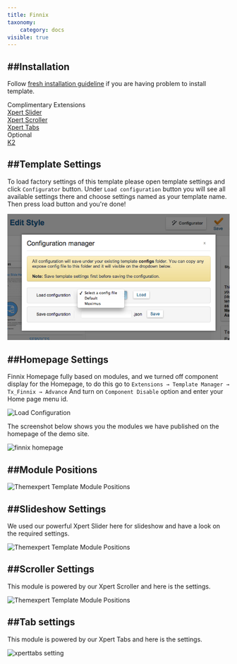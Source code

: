 ```yaml
---
title: Finnix
taxonomy:
    category: docs
visible: true
---
```


##Installation
----------
Follow [fresh installation guideline](http://www.themexpert.com/documentation/expose-framework/getting-started) if you are having problem to install template.


<div class="row">
	<div class="col-md-6">
		<div class="panel panel-primary">
  <!-- Default panel contents -->
  <div class="panel-heading">Complimentary Extensions</div>

  <!-- List group -->
  <div class="list-group">
    <div><a class="list-group-item" href="http://www.themexpert.com/joomla/extensions/xpert-slider">Xpert Slider</a></div>
    <div><a class="list-group-item" href="http://www.themexpert.com/joomla/extensions/xpert-scroller">Xpert Scroller</a></div>
    <div><a class="list-group-item" href="http://www.themexpert.com/joomla/extensions/xpert-tabs" >Xpert Tabs</a> </div>
  </div>
</div>
	</div>
	<div class="col-md-6">
		<div class="panel panel-default">
  <!-- Default panel contents -->
  <div class="panel-heading">Optional</div>
  <!-- List group -->
  <div class="list-group">
    <div><a  class="list-group-item" href="http://getk2.org/">K2</a></div>
  </div>
</div>
	</div>
</div>

##Template Settings
----------
To load factory settings of this template please open template settings and click `Configurator` button. Under `Load configuration` button you will see all available settings there and choose settings named as your template name. Then press load button and you're done!

![Load Configuration](load-configuration.png)

##Homepage Settings
----------
Finnix Homepage fully based on modules, and we turned off component display for the Homepage, to do this go to 
```Extensions → Template Manager → Tx_Finnix → Advance```
And turn on <code>Component Disable</code> option and enter your Home page menu id.

![Load Configuration](component-disable.jpg)

The screenshot below shows you the modules we have published on the homepage of the demo site.

![finnix homepage](finnix_homepage.jpg)

##Module Positions
----------
![Themexpert Template Module Positions](https://s3.amazonaws.com/expose/positions_map.jpg)

##Slideshow Settings
----------
We used our powerful Xpert Slider here for slideshow and have a look on the required settings.

![Themexpert Template Module Positions](xpert-slider.jpg)

##Scroller Settings
----------
This module is powered by our Xpert Scroller and here is the settings.


![Themexpert Template Module Positions](news_scroller_settings.jpg)


##Tab settings
----------
This module is powered by our Xpert Tabs and here is the settings.

![xperttabs setting](xpert-tab.jpg)

